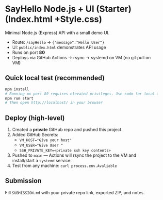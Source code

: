 # SayHello Node.js + UI (Starter)(Index.html +Style.css)

Minimal Node.js (Express) API with a small demo UI.
- Route: `/sayHello` -> `{"message":"Hello User"}`
- UI: `public/index.html` demonstrates API usage
- Runs on port **80**
- Deploys via GitHub Actions -> rsync -> systemd on VM (no git pull on VM)

## Quick local test (recommended)
```bash
npm install
# Running on port 80 requires elevated privileges. Use sudo for local test:
npm run start
# Then open http://localhost/ in your browser
```

## Deploy (high-level)
1. Created a **private** GitHub repo and pushed this project.
2. Added GitHub Secrets:
   - `VM_HOST="Give your host"`
   - `VM_USER="Give User "`
   - `SSH_PRIVATE_KEY=<private ssh key contents>`
3. Pushed to `main` — Actions will rsync the project to the VM and install/start a `systemd` service.
4. Test from any machine: `curl process.env.Avaliable`

## Submission
Fill `SUBMISSION.md` with your private repo link, exported ZIP, and notes.
